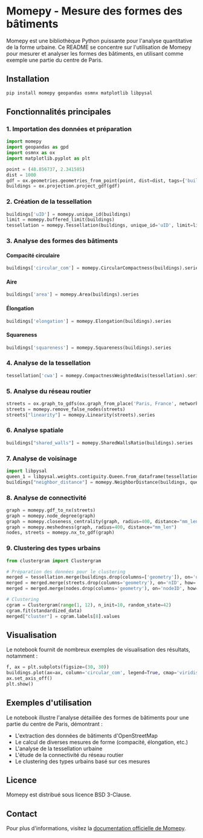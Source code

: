 # Momepy - Mesure des formes des bâtiments

Momepy est une bibliothèque Python puissante pour l'analyse quantitative de la forme urbaine. Ce README se concentre sur l'utilisation de Momepy pour mesurer et analyser les formes des bâtiments, en utilisant comme exemple une partie du centre de Paris.

## Installation

```bash
pip install momepy geopandas osmnx matplotlib libpysal
```

## Fonctionnalités principales

### 1. Importation des données et préparation

```python
import momepy
import geopandas as gpd
import osmnx as ox
import matplotlib.pyplot as plt

point = (48.856737, 2.341585)
dist = 1000
gdf = ox.geometries.geometries_from_point(point, dist=dist, tags={'building':True})
buildings = ox.projection.project_gdf(gdf)
```

### 2. Création de la tessellation

```python
buildings['uID'] = momepy.unique_id(buildings)
limit = momepy.buffered_limit(buildings)
tessellation = momepy.Tessellation(buildings, unique_id='uID', limit=limit).tessellation
```

### 3. Analyse des formes des bâtiments

#### Compacité circulaire

```python
buildings['circular_com'] = momepy.CircularCompactness(buildings).series
```

#### Aire

```python
buildings['area'] = momepy.Area(buildings).series
```

#### Élongation

```python
buildings['elongation'] = momepy.Elongation(buildings).series
```

#### Squareness

```python
buildings['squareness'] = momepy.Squareness(buildings).series
```

### 4. Analyse de la tessellation

```python
tessellation['cwa'] = momepy.CompactnessWeightedAxis(tessellation).series
```

### 5. Analyse du réseau routier

```python
streets = ox.graph_to_gdfs(ox.graph_from_place('Paris, France', network_type='walk'), nodes=False, edges=True)
streets = momepy.remove_false_nodes(streets)
streets["linearity"] = momepy.Linearity(streets).series
```

### 6. Analyse spatiale

```python
buildings["shared_walls"] = momepy.SharedWallsRatio(buildings).series
```

### 7. Analyse de voisinage

```python
import libpysal
queen_1 = libpysal.weights.contiguity.Queen.from_dataframe(tessellation, ids="uID")
buildings["neighbor_distance"] = momepy.NeighborDistance(buildings, queen_1, "uID").series
```

### 8. Analyse de connectivité

```python
graph = momepy.gdf_to_nx(streets)
graph = momepy.node_degree(graph)
graph = momepy.closeness_centrality(graph, radius=400, distance="mm_len")
graph = momepy.meshedness(graph, radius=400, distance="mm_len")
nodes, streets = momepy.nx_to_gdf(graph)
```

### 9. Clustering des types urbains

```python
from clustergram import Clustergram

# Préparation des données pour le clustering
merged = tessellation.merge(buildings.drop(columns=['geometry']), on='uID')
merged = merged.merge(streets.drop(columns='geometry'), on='nID', how='left')
merged = merged.merge(nodes.drop(columns='geometry'), on='nodeID', how='left')

# Clustering
cgram = Clustergram(range(1, 12), n_init=10, random_state=42)
cgram.fit(standardized_data)
merged["cluster"] = cgram.labels[8].values
```

## Visualisation

Le notebook fournit de nombreux exemples de visualisation des résultats, notamment :

```python
f, ax = plt.subplots(figsize=(30, 30))
buildings.plot(ax=ax, column='circular_com', legend=True, cmap='viridis')
ax.set_axis_off()
plt.show()
```

## Exemples d'utilisation

Le notebook illustre l'analyse détaillée des formes de bâtiments pour une partie du centre de Paris, démontrant :
- L'extraction des données de bâtiments d'OpenStreetMap
- Le calcul de diverses mesures de forme (compacité, élongation, etc.)
- L'analyse de la tessellation urbaine
- L'étude de la connectivité du réseau routier
- Le clustering des types urbains basé sur ces mesures

## Licence

Momepy est distribué sous licence BSD 3-Clause.

## Contact

Pour plus d'informations, visitez la [documentation officielle de Momepy](http://docs.momepy.org/).
